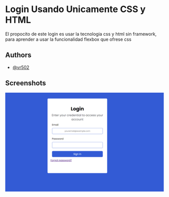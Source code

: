 
# Login Usando Unicamente CSS y HTML

El propocito de este login es usar la tecnologia css y html sin framework, para aprender a usar la funcionalidad flexbox que ofrese css 



## Authors

- [@vr502](https://github.com/vr502)


## Screenshots

![App Screenshot](https://raw.githubusercontent.com/vr502/Login/refs/heads/main/Demo/LoginVr502.png)


